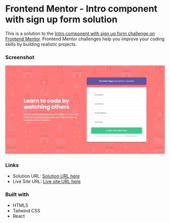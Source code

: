 # Frontend Mentor - Intro component with sign up form solution

This is a solution to the [Intro component with sign up form challenge on Frontend Mentor](https://www.frontendmentor.io/challenges/intro-component-with-signup-form-5cf91bd49edda32581d28fd1). Frontend Mentor challenges help you improve your coding skills by building realistic projects.

### Screenshot

![](./public/Screenshot.png)

### Links

- Solution URL: [Solution URL here](https://github.com/NDK1195/ping-coming-soon-page)
- Live Site URL: [Live site URL here](https://ping-coming-soon-page-mauve-eta.vercel.app/)

### Built with

- HTML5
- Tailwind CSS
- React
